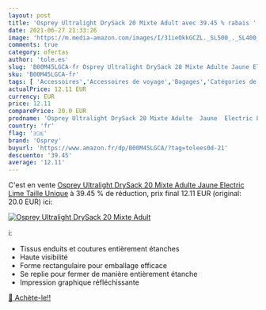 ```yaml
---
layout: post
title: 'Osprey Ultralight DrySack 20 Mixte Adult avec 39.45 % rabais '
date: 2021-06-27 21:33:26
image: 'https://m.media-amazon.com/images/I/31ieOkkGCZL._SL500_._SL400_.jpg'
comments: true
category: ofertas
author: 'tole.es'
slug: 'B00M45LGCA-fr Osprey Ultralight DrySack 20 Mixte Adulte Jaune Electric...'
sku: 'B00M45LGCA-fr'
tags: [ 'Accessoires','Accessoires de voyage','Bagages','Catégories de Bagages','Sacs étanches','osprey', ]
actualPrice: 12.11 EUR
currency: EUR
price: 12.11
comparePrice: 20.0 EUR
prodname: 'Osprey Ultralight DrySack 20 Mixte Adulte  Jaune  Electric Lime   Taille Unique'
country: 'fr'
flag: '🇫🇷'
brand: 'Osprey'
buyurl: 'https://www.amazon.fr/dp/B00M45LGCA/?tag=tolees0d-21'
descuento: '39.45'
average: '12.11'
---
```


C'est en vente [Osprey Ultralight DrySack 20 Mixte Adulte  Jaune  Electric Lime   Taille Unique](https://www.amazon.fr/dp/B00M45LGCA/?tag=tolees0d-21)  à  39.45 % de réduction, prix final  12.11 EUR (original: 20.0 EUR) ici:

[![Osprey Ultralight DrySack 20 Mixte Adult](https://m.media-amazon.com/images/I/31ieOkkGCZL._SL500_._SL400_.jpg)](https://www.amazon.fr/dp/B00M45LGCA/?tag=tolees0d-21)

ℹ️:

- Tissus enduits et coutures entièrement étanches
- Haute visibilité
- Forme rectangulaire pour emballage efficace
- Se replie pour fermer de manière entièrement étanche
- Impression graphique réfléchissante

[🛒 Achète-le!!](https://www.amazon.fr/dp/B00M45LGCA/?tag=tolees0d-21)
